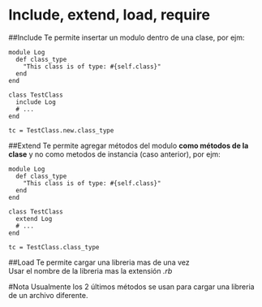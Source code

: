 Include, extend, load, require
==============================

##Include 
Te permite insertar un modulo dentro de una clase, por ejm:

    module Log 
      def class_type
        "This class is of type: #{self.class}"
      end
    end
     
    class TestClass 
      include Log 
      # ... 
    end
     
    tc = TestClass.new.class_type

##Extend
Te permite agregar métodos del modulo **como métodos de la clase** y no como metodos de instancia (caso anterior), por ejm:

    module Log 
      def class_type
        "This class is of type: #{self.class}"
      end
    end
     
    class TestClass 
      extend Log 
      # ... 
    end
     
    tc = TestClass.class_type
    
##Load
Te permite cargar una libreria mas de una vez  
Usar el nombre de la libreria mas la extensión *.rb*

#Nota
Usualmente los 2 últimos métodos se usan para cargar una libreria de un archivo diferente.